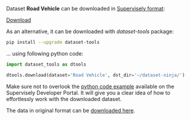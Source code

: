 Dataset **Road Vehicle** can be downloaded in [Supervisely format](https://developer.supervisely.com/api-references/supervisely-annotation-json-format):

 [Download](https://assets.supervisely.com/supervisely-supervisely-assets-public/teams_storage/L/i/nO/9LRvNCtujc6BJZbE5MU6rMA6pK0g16fMw1nycyzvu8PJZbC3jM66Lh2bq2u7fIyA5LoXDhTGPARajPzV7Na1FlWm8ftCnvaqG8yLGBfUQSJ2PXmaNO70sEiTg9pD.tar)

As an alternative, it can be downloaded with *dataset-tools* package:
``` bash
pip install --upgrade dataset-tools
```

... using following python code:
``` python
import dataset_tools as dtools

dtools.download(dataset='Road Vehicle', dst_dir='~/dataset-ninja/')
```
Make sure not to overlook the [python code example](https://developer.supervisely.com/getting-started/python-sdk-tutorials/iterate-over-a-local-project) available on the Supervisely Developer Portal. It will give you a clear idea of how to effortlessly work with the downloaded dataset.

The data in original format can be [downloaded here](https://www.kaggle.com/datasets/ashfakyeafi/road-vehicle-images-dataset/download?datasetVersionNumber=1).